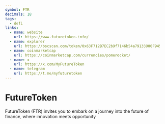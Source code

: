 ```yaml
---
symbol: FTR
decimals: 18
tags:
  - defi
links:
  - name: website
    url: https://www.futuretoken.info/
  - name: explorer
    url: https://bscscan.com/token/0x63F712B7EC2b9f7146b54a79133900F9458eeC6a
  - name: coinmarketcap
    url: https://coinmarketcap.com/currencies/pomerocket/
  - name: x
    url: https://x.com/MyFutureToken
  - name: telegram
    url: https://t.me/myfuturetoken
---
```


# FutureToken

FutureToken (FTR) invites you to embark on a journey into the future of finance, where innovation meets opportunity

